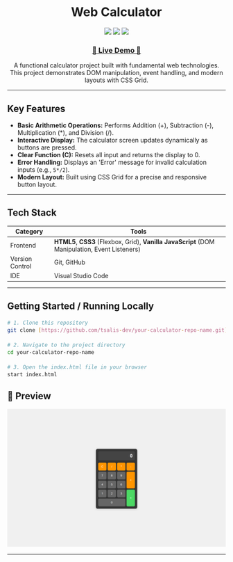 <h1 align="center">Web Calculator</h1>

<p align="center">
  <img src="https://img.shields.io/badge/HTML5-E34F26?logo=html5&logoColor=white" />
  <img src="https://img.shields.io/badge/CSS3-1572B6?logo=css3&logoColor=white" />
  <img src="https://img.shields.io/badge/JavaScript-F7DF1E?logo=javascript&logoColor=black" />
</p>

<h3 align="center">
  <a href="https://tsalis-dev.github.io/Calculator/">🚀 Live Demo 🚀</a>
</h3>

<p align="center">
  A functional calculator project built with fundamental web technologies. This project demonstrates DOM manipulation, event handling, and modern layouts with CSS Grid.
</p>

---

## Key Features

- **Basic Arithmetic Operations:** Performs Addition (+), Subtraction (-), Multiplication (*), and Division (/).
- **Interactive Display:** The calculator screen updates dynamically as buttons are pressed.
- **Clear Function (C):** Resets all input and returns the display to 0.
- **Error Handling:** Displays an 'Error' message for invalid calculation inputs (e.g., `5*/2`).
- **Modern Layout:** Built using CSS Grid for a precise and responsive button layout.

---

## Tech Stack

| Category | Tools |
|-----------|--------|
| Frontend | **HTML5**, **CSS3** (Flexbox, Grid), **Vanilla JavaScript** (DOM Manipulation, Event Listeners) |
| Version Control | Git, GitHub |
| IDE | Visual Studio Code |

---

## Getting Started / Running Locally

```bash
# 1. Clone this repository
git clone [https://github.com/tsalis-dev/your-calculator-repo-name.git](https://github.com/tsalis-dev/your-calculator-repo-name.git)

# 2. Navigate to the project directory
cd your-calculator-repo-name

# 3. Open the index.html file in your browser
start index.html
```

## 📸 Preview

![Calculator Screenshot](./preview.png)

---
